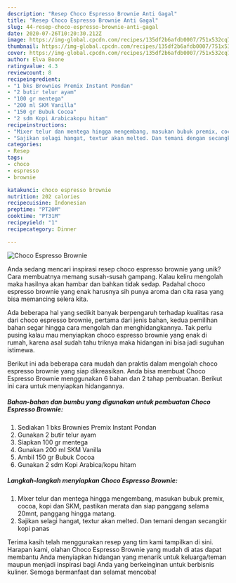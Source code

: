 ```yaml
---
description: "Resep Choco Espresso Brownie Anti Gagal"
title: "Resep Choco Espresso Brownie Anti Gagal"
slug: 44-resep-choco-espresso-brownie-anti-gagal
date: 2020-07-26T10:20:30.212Z
image: https://img-global.cpcdn.com/recipes/135df2b6afdb0007/751x532cq70/choco-espresso-brownie-foto-resep-utama.jpg
thumbnail: https://img-global.cpcdn.com/recipes/135df2b6afdb0007/751x532cq70/choco-espresso-brownie-foto-resep-utama.jpg
cover: https://img-global.cpcdn.com/recipes/135df2b6afdb0007/751x532cq70/choco-espresso-brownie-foto-resep-utama.jpg
author: Elva Boone
ratingvalue: 4.3
reviewcount: 8
recipeingredient:
- "1 bks Brownies Premix Instant Pondan"
- "2 butir telur ayam"
- "100 gr mentega"
- "200 ml SKM Vanilla"
- "150 gr Bubuk Cocoa"
- "2 sdm Kopi Arabicakopu hitam"
recipeinstructions:
- "Mixer telur dan mentega hingga mengembang, masukan bubuk premix, cocoa, kopi dan SKM, pastikan merata dan siap panggang selama 20mnt, panggang hingga matang."
- "Sajikan selagi hangat, textur akan melted. Dan temani dengan secangkir kopi panas"
categories:
- Resep
tags:
- choco
- espresso
- brownie

katakunci: choco espresso brownie 
nutrition: 202 calories
recipecuisine: Indonesian
preptime: "PT20M"
cooktime: "PT31M"
recipeyield: "1"
recipecategory: Dinner

---
```



![Choco Espresso Brownie](https://img-global.cpcdn.com/recipes/135df2b6afdb0007/751x532cq70/choco-espresso-brownie-foto-resep-utama.jpg)

Anda sedang mencari inspirasi resep choco espresso brownie yang unik? Cara membuatnya memang susah-susah gampang. Kalau keliru mengolah maka hasilnya akan hambar dan bahkan tidak sedap. Padahal choco espresso brownie yang enak harusnya sih punya aroma dan cita rasa yang bisa memancing selera kita.



Ada beberapa hal yang sedikit banyak berpengaruh terhadap kualitas rasa dari choco espresso brownie, pertama dari jenis bahan, kedua pemilihan bahan segar hingga cara mengolah dan menghidangkannya. Tak perlu pusing kalau mau menyiapkan choco espresso brownie yang enak di rumah, karena asal sudah tahu triknya maka hidangan ini bisa jadi suguhan istimewa.


Berikut ini ada beberapa cara mudah dan praktis dalam mengolah choco espresso brownie yang siap dikreasikan. Anda bisa membuat Choco Espresso Brownie menggunakan 6 bahan dan 2 tahap pembuatan. Berikut ini cara untuk menyiapkan hidangannya.

<!--inarticleads1-->

##### Bahan-bahan dan bumbu yang digunakan untuk pembuatan Choco Espresso Brownie:

1. Sediakan 1 bks Brownies Premix Instant Pondan
1. Gunakan 2 butir telur ayam
1. Siapkan 100 gr mentega
1. Gunakan 200 ml SKM Vanilla
1. Ambil 150 gr Bubuk Cocoa
1. Gunakan 2 sdm Kopi Arabica/kopu hitam




<!--inarticleads2-->

##### Langkah-langkah menyiapkan Choco Espresso Brownie:

1. Mixer telur dan mentega hingga mengembang, masukan bubuk premix, cocoa, kopi dan SKM, pastikan merata dan siap panggang selama 20mnt, panggang hingga matang.
1. Sajikan selagi hangat, textur akan melted. Dan temani dengan secangkir kopi panas




Terima kasih telah menggunakan resep yang tim kami tampilkan di sini. Harapan kami, olahan Choco Espresso Brownie yang mudah di atas dapat membantu Anda menyiapkan hidangan yang menarik untuk keluarga/teman maupun menjadi inspirasi bagi Anda yang berkeinginan untuk berbisnis kuliner. Semoga bermanfaat dan selamat mencoba!
